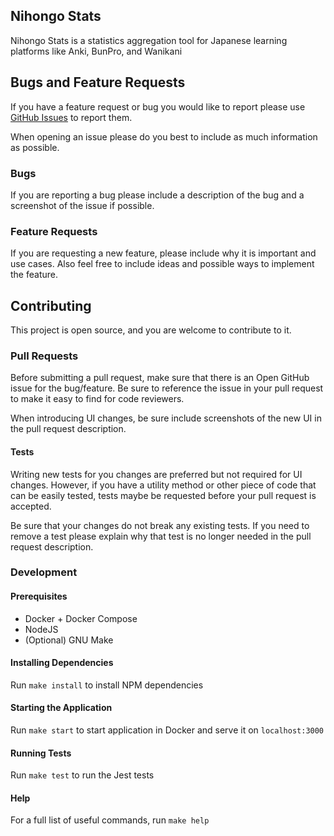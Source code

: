 ## Nihongo Stats

Nihongo Stats is a statistics aggregation tool for Japanese learning platforms like Anki, BunPro, and Wanikani

## Bugs and Feature Requests

If you have a feature request or bug you would like to report please
use [GitHub Issues](https://github.com/ranger-ross/nihongo-stats/issues) to report them.

When opening an issue please do you best to include as much information as possible.

### Bugs

If you are reporting a bug please include a description of the bug and a screenshot of the issue if possible.

### Feature Requests

If you are requesting a new feature, please include why it is important and use cases. Also feel free to include ideas
and possible ways to implement the feature.

## Contributing

This project is open source, and you are welcome to contribute to it.

### Pull Requests

Before submitting a pull request, make sure that there is an Open GitHub issue for the bug/feature. Be sure to reference
the issue in your pull request to make it easy to find for code reviewers.

When introducing UI changes, be sure include screenshots of the new UI in the pull request description.

#### Tests

Writing new tests for you changes are preferred but not required for UI changes. However, if you have a utility method
or other piece of code that can be easily tested, tests maybe be requested before your pull request is accepted.

Be sure that your changes do not break any existing tests. If you need to remove a test please explain why that test is
no longer needed in the pull request description.

### Development

#### Prerequisites

- Docker + Docker Compose
- NodeJS
- (Optional) GNU Make

#### Installing Dependencies

Run `make install` to install NPM dependencies

#### Starting the Application

Run `make start` to start application in Docker and serve it on `localhost:3000`

#### Running Tests

Run `make test` to run the Jest tests

#### Help

For a full list of useful commands, run `make help`
